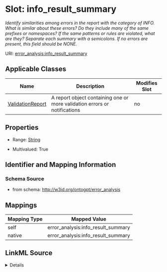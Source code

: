 

# Slot: info_result_summary


_Identify similarities among errors in the report with the category of INFO. What is similar about these errors? Do they include many of the same prefixes or namespaces? If the same patterns or rules are violated, what are they? Separate each summary with a semicolons. If no errors are present, this field should be NONE._



URI: [error_analysis:info_result_summary](http://w3id.org/ontogpt/error_analysisinfo_result_summary)



<!-- no inheritance hierarchy -->





## Applicable Classes

| Name | Description | Modifies Slot |
| --- | --- | --- |
| [ValidationReport](ValidationReport.md) | A report object containing one or more validation errors or notifications |  no  |







## Properties

* Range: [String](String.md)

* Multivalued: True





## Identifier and Mapping Information







### Schema Source


* from schema: http://w3id.org/ontogpt/error_analysis




## Mappings

| Mapping Type | Mapped Value |
| ---  | ---  |
| self | error_analysis:info_result_summary |
| native | error_analysis:info_result_summary |




## LinkML Source

<details>
```yaml
name: info_result_summary
description: Identify similarities among errors in the report with the category of
  INFO. What is similar about these errors? Do they include many of the same prefixes
  or namespaces? If the same patterns or rules are violated, what are they? Separate
  each summary with a semicolons. If no errors are present, this field should be NONE.
from_schema: http://w3id.org/ontogpt/error_analysis
rank: 1000
alias: info_result_summary
owner: ValidationReport
domain_of:
- ValidationReport
range: string
multivalued: true

```
</details>